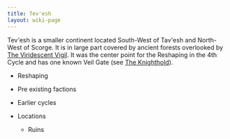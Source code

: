 ```yaml
---
title: Tev'esh
layout: wiki-page
---
```


Tev'esh is a smaller continent located South-West of Tav'esh and North-West of Scorge. It is in large part covered by ancient forests overlooked by [The Viridescent Vigil](/wiki/factions/Viridescent-Vigil). It was the center point for the Reshaping in the 4th Cycle and has one known Veil Gate (see [The Knighthold](/wiki/places/The-Knighthold)).

- Reshaping
- Pre existing factions

- Earlier cycles

- Locations
    - Ruins